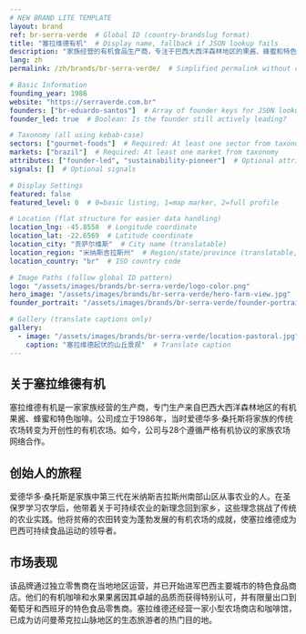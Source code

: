```yaml
---
# NEW BRAND LITE TEMPLATE
layout: brand
ref: br-serra-verde  # Global ID (country-brandslug format)
title: "塞拉维德有机"  # Display name, fallback if JSON lookup fails
description: "家族经营的有机食品生产商，专注于巴西大西洋森林地区的果酱、蜂蜜和特色咖啡。" 
lang: zh
permalink: /zh/brands/br-serra-verde/  # Simplified permalink without country code

# Basic Information
founding_year: 1986
website: "https://serraverde.com.br"
founders: ["br-eduardo-santos"]  # Array of founder keys for JSON lookup
founder_led: true  # Boolean: Is the founder still actively leading?

# Taxonomy (all using kebab-case)
sectors: ["gourmet-foods"]  # Required: At least one sector from taxonomy
markets: ["brazil"]  # Required: At least one market from taxonomy
attributes: ["founder-led", "sustainability-pioneer"]  # Optional attributes
signals: []  # Optional signals

# Display Settings
featured: false
featured_level: 0  # 0=basic listing, 1=map marker, 2=full profile

# Location (flat structure for easier data handling)
location_lng: -45.8558  # Longitude coordinate
location_lat: -22.6569  # Latitude coordinate  
location_city: "贡萨尔维斯"  # City name (translatable)
location_region: "米纳斯吉拉斯州"  # Region/state/province (translatable, optional)
location_country: "br"  # ISO country code 

# Image Paths (follow global ID pattern)
logo: "/assets/images/brands/br-serra-verde/logo-color.png"
hero_image: "/assets/images/brands/br-serra-verde/hero-farm-view.jpg"
founder_portrait: "/assets/images/brands/br-serra-verde/founder-portrait.jpg"

# Gallery (translate captions only)
gallery:
  - image: "/assets/images/brands/br-serra-verde/location-pastoral.jpg"  # Do not translate path
    caption: "塞拉维德起伏的山丘景观"  # Translate caption
---
```


## 关于塞拉维德有机

塞拉维德有机是一家家族经营的生产商，专门生产来自巴西大西洋森林地区的有机果酱、蜂蜜和特色咖啡。公司成立于1986年，当时爱德华多·桑托斯将家族的传统农场转变为开创性的有机农场。如今，公司与28个遵循严格有机协议的家族农场网络合作。

## 创始人的旅程

爱德华多·桑托斯是家族中第三代在米纳斯吉拉斯州南部山区从事农业的人。在圣保罗学习农学后，他带着关于可持续农业的新理念回到家乡，这些理念挑战了传统的农业实践。他将贫瘠的农田转变为蓬勃发展的有机农场的成就，使塞拉维德成为巴西可持续食品运动的领导者。

## 市场表现

该品牌通过独立零售商在当地地区运营，并已开始进军巴西主要城市的特色食品商店。他们的有机咖啡和水果果酱因其卓越的品质而获得特别认可，并有限量出口到葡萄牙和西班牙的特色食品零售商。塞拉维德还经营一家小型农场商店和咖啡馆，已成为访问曼蒂克拉山脉地区的生态旅游者的热门目的地。